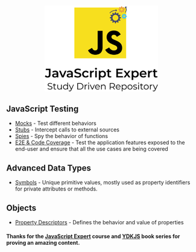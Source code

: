 <p align="center">
  <img src="./.github/docs/logo.png" width="300">
</p>

## JavaScript Testing
- [Mocks](https://github.com/LauraBeatris/javascript-expert/tree/main/tests/mocks) - Test different behaviors 
- [Stubs](https://github.com/LauraBeatris/javascript-expert/tree/main/tests/stubs) - Intercept calls to external sources
- [Spies](https://github.com/LauraBeatris/javascript-expert/tree/main/tests/spies) - Spy the behavior of functions 
- [E2E & Code Coverage](https://github.com/LauraBeatris/javascript-expert/tree/main/tests/e2e-and-code-coverage) - Test the application features exposed to the end-user and ensure that all the use cases are being covered

## Advanced Data Types
- [Symbols](https://github.com/LauraBeatris/javascript-expert/tree/main/advanced-data-types/symbols) - Unique primitive values, mostly used as property identifiers for private attributes or methods. 

## Objects
- [Property Descriptors](https://github.com/LauraBeatris/javascript-expert/tree/main/objects/property-descriptors) - Defines the behavior and value of properties

#### Thanks for the [JavaScript Expert](https://javascriptexpert.com.br/lc_jse_out20_matriculas_abertas) course and [YDKJS](https://github.com/getify/You-Dont-Know-JS) book series for proving an amazing content.